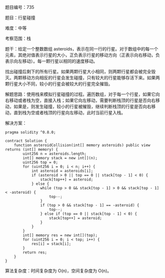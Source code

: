 题目编号：735

题目：行星碰撞

难度：中等

考察范围：栈

题干：给定一个整数数组 asteroids，表示在同一行的行星。对于数组中的每一个元素，其绝对值表示行星的大小，正负表示行星的移动方向（正表示向右移动，负表示向左移动）。每一颗行星以相同的速度移动。

找出碰撞后剩下的所有行星。如果两颗行星大小相同，则两颗行星都会被完全毁灭。两颗移动方向相反的行星会发生碰撞，只有较大的行星能够存活下来。如果两颗行星大小不同，较小的行星会被较大的行星完全摧毁。

解题思路：使用栈来模拟行星碰撞的过程。遍历数组，对于每一个行星，如果它向右移动或者栈为空，直接入栈；如果它向左移动，需要判断栈顶的行星是否向右移动，如果是，则发生碰撞，较小的行星被摧毁，继续判断栈顶的行星是否向右移动，直到栈为空或者栈顶的行星向左移动，此时当前行星入栈。

解决方案：

```
pragma solidity ^0.8.0;

contract Solution {
    function asteroidCollision(int[] memory asteroids) public view returns (int[] memory) {
        uint256 n = asteroids.length;
        int[] memory stack = new int[](n);
        uint256 top = 0;
        for (uint256 i = 0; i < n; i++) {
            int asteroid = asteroids[i];
            if (asteroid > 0 || top == 0 || stack[top - 1] < 0) {
                stack[top++] = asteroid;
            } else {
                while (top > 0 && stack[top - 1] > 0 && stack[top - 1] < -asteroid) {
                    top--;
                }
                if (top > 0 && stack[top - 1] == -asteroid) {
                    top--;
                } else if (top == 0 || stack[top - 1] < 0) {
                    stack[top++] = asteroid;
                }
            }
        }
        int[] memory res = new int[](top);
        for (uint256 i = 0; i < top; i++) {
            res[i] = stack[i];
        }
        return res;
    }
}
```

算法复杂度：时间复杂度为 O(n)，空间复杂度为 O(n)。